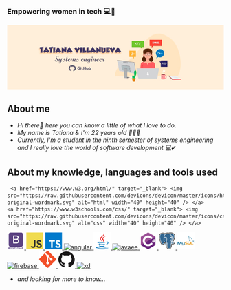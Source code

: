 ### Empowering women in tech 💻💓

<img src="Tatiana's Github.png"/>

## About me  
  - <em> Hi there👋 here you can know a little of what I love to do. 
  - My name is Tatiana & I'm 22 years old 👩‍💻🌸
  - Currently, I'm a student in the ninth semester of systems engineering and I really love the world of software development 💻💕</em>

## About my knowledge, languages and tools used
<p align="center"> 
  
     <a href="https://www.w3.org/html/" target="_blank"> <img src="https://raw.githubusercontent.com/devicons/devicon/master/icons/html5/html5-original-wordmark.svg" alt="html" width="40" height="40" /> </a>
    <a href="https://www.w3schools.com/css/" target="_blank"> <img src="https://raw.githubusercontent.com/devicons/devicon/master/icons/css3/css3-original-wordmark.svg" alt="css" width="40" height="40" /> </a>
  <a href="https://getbootstrap.com" target="_blank"> <img src="https://raw.githubusercontent.com/devicons/devicon/master/icons/bootstrap/bootstrap-plain-wordmark.svg" alt="bootstrap" width="40" height="40" /> </a>
    <a href="https://developer.mozilla.org/en-US/docs/Web/JavaScript" target="_blank"> <img src="https://raw.githubusercontent.com/devicons/devicon/master/icons/javascript/javascript-original.svg" alt="javascript" width="40" height="40" /> </a>
    <a href="https://www.typescriptlang.org/" target="_blank"> <img src="https://raw.githubusercontent.com/devicons/devicon/master/icons/typescript/typescript-original.svg" alt="typescript" width="40" height="40" /> </a>
    <a href="https://angular.io/" target="_blank"><img src="https://cdn.worldvectorlogo.com/logos/angular-icon.svg" alt="angular" width="40" height="40" /> </a>
   <a href="https://www.java.com/es/" target="_blank"> <img src="https://raw.githubusercontent.com/devicons/devicon/master/icons/java/java-original.svg" alt="java" width="40" height="40" /> </a>
    <a href="https://www.java.com/es/" target="_blank"> <img src="https://cdn.worldvectorlogo.com/logos/jee-3.svg" alt="javaee" width="40" height="40" /> </a>
    <a href="https://docs.microsoft.com/en-us/dotnet/csharp/" target="_blank"> <img src="https://raw.githubusercontent.com/devicons/devicon/master/icons/csharp/csharp-original.svg" alt="csharp" width="40" height="40" /> </a>
      <a href="https://www.postgresql.org/" target="_blank"> <img src="https://raw.githubusercontent.com/devicons/devicon/master/icons/postgresql/postgresql-original.svg" alt="postgresql" width="40" height="40" /> </a>
    <a href="https://www.mysql.com/" target="_blank"> <img src="https://raw.githubusercontent.com/devicons/devicon/master/icons/mysql/mysql-original-wordmark.svg" alt="mysql" width="40" height="40" /> </a>
    <a href="https://firebase.google.com/?hl=es-419" target="_blank"> <img src="https://acortar.link/qmIsi4" alt="firebase" width="40" height="40" /> </a>
   <a href="https://git-scm.com/doc" target="_blank"> <img src="https://raw.githubusercontent.com/devicons/devicon/master/icons/git/git-original.svg" alt="git" width="40" height="40" /> </a>
   <a href="https://github.com/ltramos14" target="_blank"> <img src="https://raw.githubusercontent.com/devicons/devicon/master/icons/github/github-original.svg" alt="github" width="40" height="40" /> </a>
    <a href="https://www.adobe.com/products/xd.html" target="_blank"> <img src="https://cdn.worldvectorlogo.com/logos/adobe-xd.svg" alt="xd" width="40" height="40" /> </a>
</p>

  - <em> and looking for more to know... </em>
